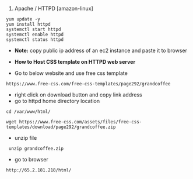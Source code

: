1. Apache / HTTPD [amazon-linux]

````
yum update -y
yum install httpd
systemctl start httpd
systemctl enable httpd
systemctl status httpd
````
- **Note:** copy public ip address of an ec2 instance and paste it to browser
- **How to Host CSS template on HTTPD web server**
  
- Go to below website and use free css template
````
https://www.free-css.com/free-css-templates/page292/grandcoffee
````
- right click on download button and copy link address
- go to httpd home directory location
````
cd /var/www/html/
````
````
wget https://www.free-css.com/assets/files/free-css-templates/download/page292/grandcoffee.zip
````
- unzip file
````
 unzip grandcoffee.zip
````
- go to browser
````
http://65.2.181.218/html/
````
